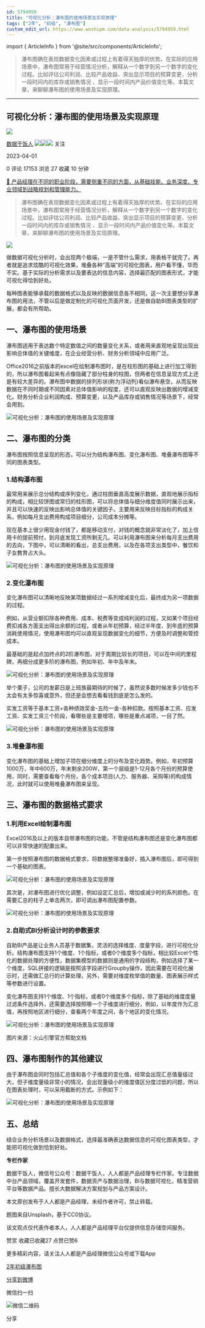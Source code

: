 ```yaml
---
id: 5794959
title: "可视化分析：瀑布图的使用场景及实现原理"
tags: ["2年", "初级", "瀑布图"]
custom_edit_url: https://www.woshipm.com/data-analysis/5794959.html
---
```

import { ArticleInfo } from '@site/src/components/ArticleInfo';

<ArticleInfo
    author="数据干饭人"
    authorLink="https://www.woshipm.com/u/850132"
    published="2023-04-01"
    views={17153}
    comments={0}
    collects={27}
/>

> 瀑布图确在表现数据变化因素或过程上有着得天独厚的优势。在实际的应用场景中，瀑布图常用于经营情况分析，解释从一个数字到另一个数字的变化过程。比如评估公司利润、比较产品收益、突出显示项目的预算变更、分析一段时间内的库存或销售情况 、显示一段时间内产品价值变化等。本篇文章，来聊聊瀑布图的使用场景及实现原理。

---

## 可视化分析：瀑布图的使用场景及实现原理

[![](https://image.woshipm.com/wp-files/2021/09/cOGve0gK4PPmNSNMsXSG.jpg!/both/72x72)](https://www.woshipm.com/u/850132)

[数据干饭人](https://www.woshipm.com/u/850132) ![](https://static.woshipm.com/tag/1121_1@2x.png)![](https://static.woshipm.com/tag/2103_1@2x.png)![](https://static.woshipm.com/tag/2104_1@2x.png) 关注

2023-04-01

0 评论 17153 浏览 27 收藏 10 分钟

[🔗 产品经理在不同的职业阶段，需要侧重不同的方面，从基础技能、业务深度、专业领域到战略规划和管理能力。](https://ke.qidianla.com/courses/90pm)

> 瀑布图确在表现数据变化因素或过程上有着得天独厚的优势。在实际的应用场景中，瀑布图常用于经营情况分析，解释从一个数字到另一个数字的变化过程。比如评估公司利润、比较产品收益、突出显示项目的预算变更、分析一段时间内的库存或销售情况 、显示一段时间内产品价值变化等。本篇文章，来聊聊瀑布图的使用场景及实现原理。

![](https://image.woshipm.com/wp-files/2023/03/PI3xxKCcz5j1cS4Xvsn6.png)

做数据可视化分析时，会出现两个极端，一是不管什么需求，用表格干就完了。再者就是追求炫酷的可视化效果，堆叠各种“高端”的可视化图表，用户看不懂，华而不实。基于实际的分析需求以及要表达的信息内容，选择最匹配的图表形式，才能可视化得恰到好处。

每种图表能够承载的数据格式以及反映的数据信息各不相同，这一次主要想分享瀑布图的用法，不管以后是做定制化的可视化页面开发，还是做自助BI图表类型的扩展，都会有所帮助。

## 一、瀑布图的使用场景

瀑布图适用于表达数个特定数值之间的数量变化关系，或者用来直观地呈现出现出影响总体值的关键维度，在企业经营分析、财务分析领域中应用广泛。

Office2016之前版本的excel在绘制瀑布图时，是在柱形图的基础上进行加工得到的，所以瀑布图看起来有点像隐藏了部分柱身的柱图，但两者在信息呈现方式上还是有较大差异的。瀑布图中数据的排列形状(称为浮动列)看似瀑布悬空，从而反映数据在不同时期或不同因素对总体值影响的程度，还可以直观反映出数据的增减变化。财务分析企业利润构成、预算变更，以及产品库存或销售情况等场景下，经常会用到。

![可视化分析：瀑布图的使用场景及实现原理](https://image.woshipm.com/wp-files/2023/03/p0zOtgGAhFVnHDuliQbh.png)

## 二、瀑布图的分类

瀑布图按照信息呈现的形态，可以分为结构瀑布图、变化瀑布图、堆叠瀑布图等不同的图表类型。

### 1.结构瀑布图

最常用来展示总分结构或序列变化，通过柱图垂直高度展示数据，直观地展示指标的构成，相比较饼图或常归的柱形图，可以将总体值与细分维度值同时展示出来，并且可以快速的反映出影响总体值的关键因子。主要用来反映目标指标的构成关系，例如每月支出费用构成项目细分，公司成本分摊等。

现在基本上很少用现金付钱了，都是移动支付，对钱的概念就非常淡化了，加上信用卡的提前预付，到月底发现工资所剩无几。可以利用瀑布图来分析每月支出费用的去向，下图中，可以清晰的看出，总支出费用，以及在各项支出类型中，餐饮和子女教育占大头。

![可视化分析：瀑布图的使用场景及实现原理](https://image.woshipm.com/wp-files/2023/03/RFnARvoxiI69Hf7gnHJX.png)

### 2.变化瀑布图

变化瀑布图可以清晰地反映某项数据经过一系列增减变化后，最终成为另一项数据的过程。

例如，从营业额扣除各种费用、成本、税费等变成纯利润的过程，又如某个项目经费扣减各方面支出得出余额的过程，或者从年初预算，经过半年度、到年底的预算消耗使用情况，使用瀑布图均可以直观呈现数据变化的细节，方便及时调整和管控成本。

最基础的是起点加终点的2阶瀑布图，对于周期比较长的项目，可以在中间的里程碑，再细分成更多阶的瀑布图，例如年初、年中及年末。

![可视化分析：瀑布图的使用场景及实现原理](https://image.woshipm.com/wp-files/2023/03/ho1I7gPZOGy0yQUiG57q.png)

举个栗子，公司的发薪日是上班族最期待的时候了，虽然说多数时候发多少钱也不太会有太多惊喜或意外，但还是会想去看看钱到底是怎么发的。

实发工资等于基本工资+各种绩效奖金-五险一金-各种扣款。按照基本工资、应发工资、实发工资三个阶段，看哪些是主要增项，哪些是重点减项，一目了然。

![可视化分析：瀑布图的使用场景及实现原理](https://image.woshipm.com/wp-files/2023/03/Za26HtAYVAZEaHPxbnQJ.png)

### 3.堆叠瀑布图

变化瀑布图的基础上增加子项在细分维度上的分布及变化趋势。例如，年初预算1000万，年中600万，年末剩余200W，第一个层级是1-12月各个月份的预算使用，同时，需要查看每个月份，各个成本项目(人力、服务器、采购等)的构成情况，此时就可以使用堆叠瀑布图来呈现。

## 三、瀑布图的数据格式要求

### 1.利用Excel绘制瀑布图

Excel2016及以上的版本自带瀑布图的功能，不管是结构瀑布图还是变化瀑布图都可以非常快速的配置出来。

第一步按照瀑布图的数据格式要求，将数据整理准备好，插入瀑布图后，即可得到一个基础的图表。

![可视化分析：瀑布图的使用场景及实现原理](https://image.woshipm.com/wp-files/2023/03/8SrGQXuVPtmFoEPgAoE5.png)

其次是，对瀑布图进行优化调整，例如设定汇总后，增加或减少时的系列颜色。在需要汇总的柱子上单击两次，即可调出瀑布图配置参数。

![可视化分析：瀑布图的使用场景及实现原理](https://image.woshipm.com/wp-files/2023/03/9aoWRAJRXayp0vzyDcaY.png)

### 2.自助式BI分析设计时的参数要求

自助BI产品是让业务人员基于数据集，灵活的选择维度、度量字段，进行可视化分析。结构瀑布图支持1个维度、1个指标，或者0个维度多个指标，相比较Excel个性化的数据处理的方便性，数据集模型的数据则是通用的字段结构，例如选择了某一个维度，SQL拼接的逻辑是按照该字段进行Groupby操作，因此需要在可视化展示时，还需做汇总行的计算处理，另外，需要对维度枚举值的数量、图表展示样式等参数进行设置。

变化瀑布图支持1个维度、1个指标，或者0个维度多个指标，除了基础的维度度量过滤条件选择外，还需要选择按照哪一个子维度进行细分，例如，以年度作为汇总值，再按照地区进行细分，查看两个年度之间，各个地区的变化情况。

![可视化分析：瀑布图的使用场景及实现原理](https://image.woshipm.com/wp-files/2023/03/JsMszJ6s9aVS6myGxWXm.png)

图片来源：火山引擎官方帮助文档

## 四、瀑布图制作的其他建议

由于瀑布图会同时包括汇总值和各个子维度的变化值，经常会出现汇总值量级过大，但子维度量级非常小的情况，会出现量级小的维度值区分度过低的问题，所以在图表处理时，可以采用截断的方式。示例如下：

![可视化分析：瀑布图的使用场景及实现原理](https://image.woshipm.com/wp-files/2023/03/BN58wxMfv1YJIPafmI9i.png)

## 五、总结

结合业务分析场景以及数据格式，选择最准确表达数据信息的可视化图表类型，才能把可视化做到恰到好处。

**专栏作家**

数据干饭人，微信号公众号：数据干饭人，人人都是产品经理专栏作家。专注数据中台产品领域，覆盖开发套件，数据资产与数据治理，BI与数据可视化，精准营销平台等数据产品。擅长大数据解决方案规划与产品方案设计。

本文原创发布于人人都是产品经理，未经作者许可，禁止转载。

题图来自Unsplash，基于CC0协议。

该文观点仅代表作者本人，人人都是产品经理平台仅提供信息存储空间服务。

赞赏 收藏已收藏27 点赞已赞6

更多精彩内容，请关注人人都是产品经理微信公众号或下载App

[2年](https://www.woshipm.com/tag/2%e5%b9%b4)[初级](https://www.woshipm.com/tag/%e5%88%9d%e7%ba%a7)[瀑布图](https://www.woshipm.com/tag/%e7%80%91%e5%b8%83%e5%9b%be)

[分享到微博](https://service.weibo.com/share/share.php?appkey=2775287854&title=可视化分析：瀑布图的使用场景及实现原理&url=https://www.woshipm.com/data-analysis/5794959.html&pic=https://image.woshipm.com/wp-files/2023/03/PI3xxKCcz5j1cS4Xvsn6.png)

微信扫一扫

![微信二维码](https://api.pwmqr.com/qrcode/create/?url=https://www.woshipm.com/data-analysis/5794959.html)

分享